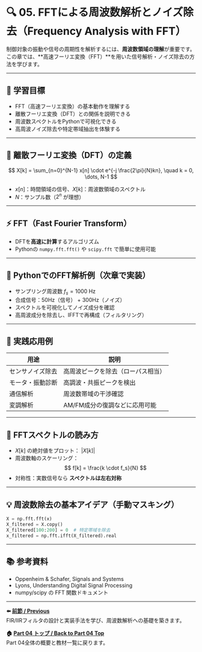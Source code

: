 # 🔍 05. FFTによる周波数解析とノイズ除去（Frequency Analysis with FFT）

制御対象の振動や信号の周期性を解析するには、**周波数領域の理解**が重要です。  
この章では、**高速フーリエ変換（FFT）**を用いた信号解析・ノイズ除去の方法を学びます。

---

## 🎯 学習目標

- FFT（高速フーリエ変換）の基本動作を理解する  
- 離散フーリエ変換（DFT）との関係を説明できる  
- 周波数スペクトルをPythonで可視化できる  
- 高周波ノイズ除去や特定帯域抽出を体験する

---

## 📐 離散フーリエ変換（DFT）の定義

$$
X[k] = \sum_{n=0}^{N-1} x[n] \cdot e^{-j \frac{2\pi}{N}kn}, \quad k = 0, \dots, N-1
$$

- $x[n]$：時間領域の信号、$X[k]$：周波数領域のスペクトル  
- $N$：サンプル数（$2^n$ が理想）

---

## ⚡ FFT（Fast Fourier Transform）

- DFTを**高速に計算**するアルゴリズム  
- Pythonの `numpy.fft.fft()` や `scipy.fft` で簡単に使用可能

---

## 🧪 PythonでのFFT解析例（次章で実装）

- サンプリング周波数  $f_s = 1000$ Hz  
- 合成信号：50Hz（信号） + 300Hz（ノイズ）  
- スペクトルを可視化してノイズ成分を確認  
- 高周波成分を除去し、IFFTで再構成（フィルタリング）

---

## 🧩 実践応用例

| 用途 | 説明 |
|------|------|
| センサノイズ除去 | 高周波ピークを除去（ローパス相当） |
| モータ・振動診断 | 高調波・共振ピークを検出 |
| 通信解析 | 周波数帯域の干渉確認 |
| 変調解析 | AM/FM成分の復調などに応用可能 |

---

## 🎨 FFTスペクトルの読み方

- $X[k]$ の絶対値をプロット： $|X[k]|$  
- 周波数軸のスケーリング：
  $$
  f[k] = \frac{k \cdot f_s}{N}
  $$
- 対称性：実数信号なら **スペクトルは左右対称**

---

## 💡 周波数除去の基本アイデア（手動マスキング）

```python
X = np.fft.fft(x)
X_filtered = X.copy()
X_filtered[100:200] = 0  # 特定帯域を除去
x_filtered = np.fft.ifft(X_filtered).real
```

---

## 📚 参考資料
- Oppenheim & Schafer, Signals and Systems
- Lyons, Understanding Digital Signal Processing
- numpy/scipy の FFT 関数ドキュメント

---

**⬅️ [前節 / Previous](https://samizo-aitl.github.io/EduController/part04_digital/theory/04_fir_iir_filter.html)**  
FIR/IIRフィルタの設計と実装手法を学び、周波数解析への基礎を築きます。

**🏠 [Part 04 トップ / Back to Part 04 Top](https://samizo-aitl.github.io/EduController/part04_digital/)**  
Part 04全体の概要と教材一覧に戻ります。
